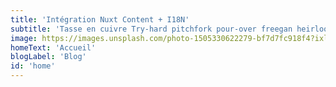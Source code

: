 ```yaml
---
title: 'Intégration Nuxt Content + I18N'
subtitle: 'Tasse en cuivre Try-hard pitchfork pour-over freegan heirloom neutra air plant tacos pressé à froid poke barbe sac fourre-tout. Heirloom echo park mlkshk sac fourre-tout selvage hot chicken authentique truffaut curcuma hexagone try-hard chambray.'
image: https://images.unsplash.com/photo-1505330622279-bf7d7fc918f4?ixlib=rb-1.2.1&ixid=eyJhcHBfaWQiOjEyMDd9&auto=format&fit=crop&w=1350&q=80
homeText: 'Accueil'
blogLabel: 'Blog'
id: 'home'
---
```


<home-cover :heading="heading" :subtitle="subtitle" :image="image" :home-text="homeText" :blog-label="blogLabel"></home-cover>
